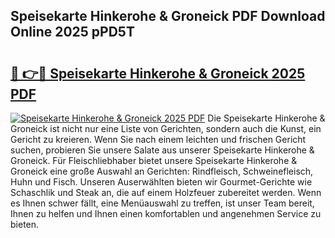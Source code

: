 ## Speisekarte Hinkerohe & Groneick PDF Download Online 2025 pPD5T

# <h2><a href="http://gcbat1.nevu.top/?p=Speisekarte+Hinkerohe+%26+Groneick">🔗 👉🔴 Speisekarte Hinkerohe & Groneick 2025 PDF</a></h2>

[![Speisekarte Hinkerohe & Groneick 2025 PDF](https://i.imgur.com/dBaPXMq.png)](http://gcbat1.nevu.top/?p=Speisekarte+Hinkerohe+%26+Groneick)
Die Speisekarte Hinkerohe & Groneick ist nicht nur eine Liste von Gerichten, sondern auch die Kunst, ein Gericht zu kreieren. Wenn Sie nach einem leichten und frischen Gericht suchen, probieren Sie unsere Salate aus unserer Speisekarte Hinkerohe & Groneick. Für Fleischliebhaber bietet unsere Speisekarte Hinkerohe & Groneick eine große Auswahl an Gerichten: Rindfleisch, Schweinefleisch, Huhn und Fisch. Unseren Auserwählten bieten wir Gourmet-Gerichte wie Schaschlik und Steak an, die auf einem Holzfeuer zubereitet werden. Wenn es Ihnen schwer fällt, eine Menüauswahl zu treffen, ist unser Team bereit, Ihnen zu helfen und Ihnen einen komfortablen und angenehmen Service zu bieten.
